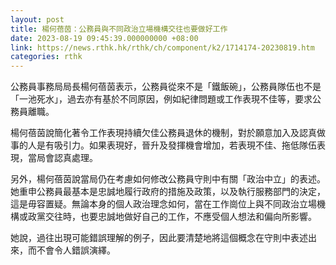 ```yaml
---
layout: post
title: 楊何蓓茵：公務員與不同政治立場機構交往也要做好工作
date: 2023-08-19 09:45:39.000000000 +08:00
link: https://news.rthk.hk/rthk/ch/component/k2/1714174-20230819.htm
categories: rthk
---
```


公務員事務局局長楊何蓓茵表示，公務員從來不是「鐵飯碗」，公務員隊伍也不是「一池死水」，過去亦有基於不同原因，例如紀律問題或工作表現不佳等，要求公務員離職。

楊何蓓茵說簡化著令工作表現持續欠佳公務員退休的機制，對於願意加入及認真做事的人是有吸引力。如果表現好，晉升及發揮機會增加，若表現不佳、拖低隊伍表現，當局會認真處理。

另外，楊何蓓茵說當局仍在考慮如何修改公務員守則中有關「政治中立」的表述。她重申公務員最基本是忠誠地履行政府的措施及政策，以及執行服務部門的決定，這是毋容置疑。無論本身的個人政治理念如何，當在工作崗位上與不同政治立場機構或政黨交往時，也要忠誠地做好自己的工作，不應受個人想法和偏向所影響。

她說，過往出現可能錯誤理解的例子，因此要清楚地將這個概念在守則中表述出來，而不會令人錯誤演繹。
